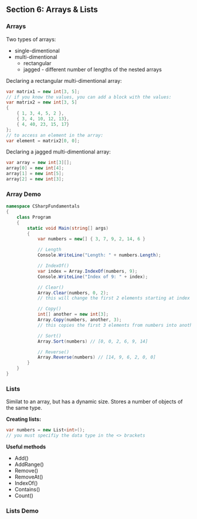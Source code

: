 ## **Section 6: Arrays & Lists**

### **Arrays**

Two types of arrays:
* single-dimentional
* multi-dimentional
    * rectangular
    * jagged - different number of lengths of the nested arrays

Declaring a rectangular multi-dimentional array:
```csharp
var matrix1 = new int[3, 5];
// if you know the values, you can add a block with the values:
var matrix2 = new int[3, 5]
{
    { 1, 3, 4, 5, 2 },
    { 3, 4, 10, 12, 13}, 
    { 4, 40, 23, 15, 17}
};
// to access an element in the array:
var element = matrix2[0, 0];
```

Declaring a jagged multi-dimentional array:
```csharp
var array = new int[3][];
array[0] = new int[4];
array[1] = new int[5];
array[2] = new int[3];
```

### **Array Demo**
```csharp
namespace CSharpFundamentals
{
    class Program
    {
        static void Main(string[] args)
        {
            var numbers = new[] { 3, 7, 9, 2, 14, 6 }

            // Length
            Console.WriteLine("Length: " + numbers.Length);

            // IndexOf()
            var index = Array.IndexOf(numbers, 9);
            Console.WriteLine("Index of 9: " + index);

            // Clear()
            Array.Clear(numbers, 0, 2);
            // this will change the first 2 elements starting at index 0 to the number 0

            // Copy()
            int[] another = new int[3];
            Array.Copy(numbers, another, 3);
            // this copies the first 3 elements from numbers into another

            // Sort()
            Array.Sort(numbers) // [0, 0, 2, 6, 9, 14]

            // Reverse()
            Array.Reverse(numbers) // [14, 9, 6, 2, 0, 0]
        }
    }
}
```

### **Lists**

Similat to an array, but has a dynamic size. Stores a number of objects of the same type.

**Creating lists:**
```csharp
var numbers = new List<int>();
// you must specifiy the data type in the <> brackets
```

**Useful methods**
* Add()
* AddRange()
* Remove()
* RemoveAt()
* IndexOf()
* Contains()
* Count()

### **Lists Demo**

